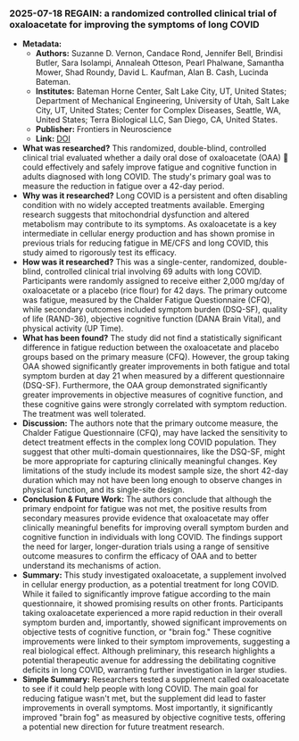 ### 2025-07-18 REGAIN: a randomized controlled clinical trial of oxaloacetate for improving the symptoms of long COVID
- **Metadata:**
    - **Authors:** Suzanne D. Vernon, Candace Rond, Jennifer Bell, Brindisi Butler, Sara Isolampi, Annaleah Otteson, Pearl Phalwane, Samantha Mower, Shad Roundy, David L. Kaufman, Alan B. Cash, Lucinda Bateman.
    - **Institutes:** Bateman Horne Center, Salt Lake City, UT, United States; Department of Mechanical Engineering, University of Utah, Salt Lake City, UT, United States; Center for Complex Diseases, Seattle, WA, United States; Terra Biological LLC, San Diego, CA, United States.
    - **Publisher:** Frontiers in Neuroscience
    - **Link:** [DOI](https://doi.org/10.3389/fnins.2025.1627462)
- **What was researched?**
This randomized, double-blind, controlled clinical trial evaluated whether a daily oral dose of oxaloacetate (OAA) 💊 could effectively and safely improve fatigue and cognitive function in adults diagnosed with long COVID. The study's primary goal was to measure the reduction in fatigue over a 42-day period.
- **Why was it researched?**
Long COVID is a persistent and often disabling condition with no widely accepted treatments available. Emerging research suggests that mitochondrial dysfunction and altered metabolism may contribute to its symptoms. As oxaloacetate is a key intermediate in cellular energy production and has shown promise in previous trials for reducing fatigue in ME/CFS and long COVID, this study aimed to rigorously test its efficacy.
- **How was it researched?**
This was a single-center, randomized, double-blind, controlled clinical trial involving 69 adults with long COVID. Participants were randomly assigned to receive either 2,000 mg/day of oxaloacetate or a placebo (rice flour) for 42 days. The primary outcome was fatigue, measured by the Chalder Fatigue Questionnaire (CFQ), while secondary outcomes included symptom burden (DSQ-SF), quality of life (RAND-36), objective cognitive function (DANA Brain Vital), and physical activity (UP Time).
- **What has been found?**
The study did not find a statistically significant difference in fatigue reduction between the oxaloacetate and placebo groups based on the primary measure (CFQ). However, the group taking OAA showed significantly greater improvements in both fatigue and total symptom burden at day 21 when measured by a different questionnaire (DSQ-SF). Furthermore, the OAA group demonstrated significantly greater improvements in objective measures of cognitive function, and these cognitive gains were strongly correlated with symptom reduction. The treatment was well tolerated.
- **Discussion:**
The authors note that the primary outcome measure, the Chalder Fatigue Questionnaire (CFQ), may have lacked the sensitivity to detect treatment effects in the complex long COVID population. They suggest that other multi-domain questionnaires, like the DSQ-SF, might be more appropriate for capturing clinically meaningful changes. Key limitations of the study include its modest sample size, the short 42-day duration which may not have been long enough to observe changes in physical function, and its single-site design.
- **Conclusion & Future Work:**
The authors conclude that although the primary endpoint for fatigue was not met, the positive results from secondary measures provide evidence that oxaloacetate may offer clinically meaningful benefits for improving overall symptom burden and cognitive function in individuals with long COVID. The findings support the need for larger, longer-duration trials using a range of sensitive outcome measures to confirm the efficacy of OAA and to better understand its mechanisms of action.
- **Summary:**
This study investigated oxaloacetate, a supplement involved in cellular energy production, as a potential treatment for long COVID. While it failed to significantly improve fatigue according to the main questionnaire, it showed promising results on other fronts. Participants taking oxaloacetate experienced a more rapid reduction in their overall symptom burden and, importantly, showed significant improvements on objective tests of cognitive function, or "brain fog." These cognitive improvements were linked to their symptom improvements, suggesting a real biological effect. Although preliminary, this research highlights a potential therapeutic avenue for addressing the debilitating cognitive deficits in long COVID, warranting further investigation in larger studies.
- **Simple Summary:**
Researchers tested a supplement called oxaloacetate to see if it could help people with long COVID. The main goal for reducing fatigue wasn't met, but the supplement did lead to faster improvements in overall symptoms. Most importantly, it significantly improved "brain fog" as measured by objective cognitive tests, offering a potential new direction for future treatment research.